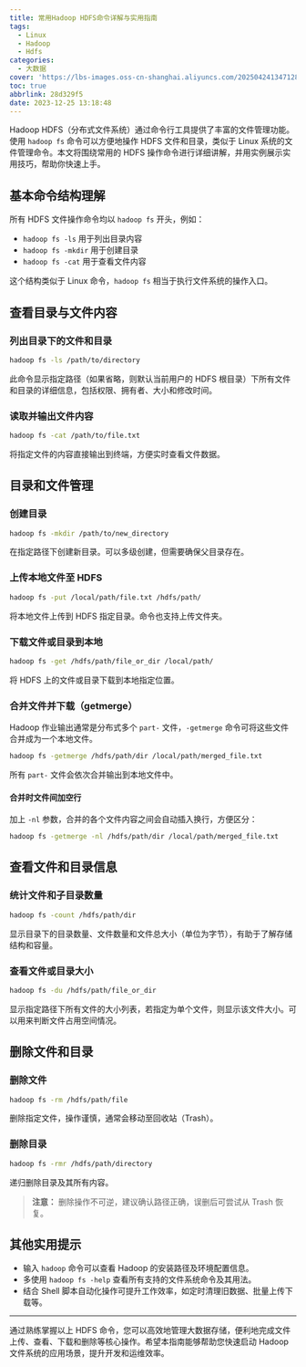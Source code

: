 ```yaml
---
title: 常用Hadoop HDFS命令详解与实用指南
tags:
  - Linux
  - Hadoop
  - Hdfs
categories:
  - 大数据
cover: 'https://lbs-images.oss-cn-shanghai.aliyuncs.com/20250424134712836.png'
toc: true
abbrlink: 28d329f5
date: 2023-12-25 13:18:48
---
```


Hadoop HDFS（分布式文件系统）通过命令行工具提供了丰富的文件管理功能。使用 `hadoop fs` 命令可以方便地操作 HDFS 文件和目录，类似于 Linux 系统的文件管理命令。本文将围绕常用的 HDFS 操作命令进行详细讲解，并用实例展示实用技巧，帮助你快速上手。

<!-- more -->

## 基本命令结构理解

所有 HDFS 文件操作命令均以 `hadoop fs` 开头，例如：
- `hadoop fs -ls`  用于列出目录内容
- `hadoop fs -mkdir` 用于创建目录
- `hadoop fs -cat` 用于查看文件内容

这个结构类似于 Linux 命令，`hadoop fs` 相当于执行文件系统的操作入口。

## 查看目录与文件内容

### 列出目录下的文件和目录

```bash
hadoop fs -ls /path/to/directory
```

此命令显示指定路径（如果省略，则默认当前用户的 HDFS 根目录）下所有文件和目录的详细信息，包括权限、拥有者、大小和修改时间。

### 读取并输出文件内容

```bash
hadoop fs -cat /path/to/file.txt
```

将指定文件的内容直接输出到终端，方便实时查看文件数据。

## 目录和文件管理

### 创建目录

```bash
hadoop fs -mkdir /path/to/new_directory
```

在指定路径下创建新目录。可以多级创建，但需要确保父目录存在。

### 上传本地文件至 HDFS

```bash
hadoop fs -put /local/path/file.txt /hdfs/path/
```

将本地文件上传到 HDFS 指定目录。命令也支持上传文件夹。

### 下载文件或目录到本地

```bash
hadoop fs -get /hdfs/path/file_or_dir /local/path/
```

将 HDFS 上的文件或目录下载到本地指定位置。

### 合并文件并下载（getmerge）

Hadoop 作业输出通常是分布式多个 `part-` 文件，`-getmerge` 命令可将这些文件合并成为一个本地文件。

```bash
hadoop fs -getmerge /hdfs/path/dir /local/path/merged_file.txt
```

所有 `part-` 文件会依次合并输出到本地文件中。

#### 合并时文件间加空行

加上 `-nl` 参数，合并的各个文件内容之间会自动插入换行，方便区分：

```bash
hadoop fs -getmerge -nl /hdfs/path/dir /local/path/merged_file.txt
```

## 查看文件和目录信息

### 统计文件和子目录数量

```bash
hadoop fs -count /hdfs/path/dir
```

显示目录下的目录数量、文件数量和文件总大小（单位为字节），有助于了解存储结构和容量。

### 查看文件或目录大小

```bash
hadoop fs -du /hdfs/path/file_or_dir
```

显示指定路径下所有文件的大小列表，若指定为单个文件，则显示该文件大小。可以用来判断文件占用空间情况。

## 删除文件和目录

### 删除文件

```bash
hadoop fs -rm /hdfs/path/file
```

删除指定文件，操作谨慎，通常会移动至回收站（Trash）。

### 删除目录

```bash
hadoop fs -rmr /hdfs/path/directory
```

递归删除目录及其所有内容。

> **注意：** 删除操作不可逆，建议确认路径正确，误删后可尝试从 Trash 恢复。

## 其他实用提示

- 输入 `hadoop` 命令可以查看 Hadoop 的安装路径及环境配置信息。
- 多使用 `hadoop fs -help` 查看所有支持的文件系统命令及其用法。
- 结合 Shell 脚本自动化操作可提升工作效率，如定时清理旧数据、批量上传下载等。

---

通过熟练掌握以上 HDFS 命令，您可以高效地管理大数据存储，便利地完成文件上传、查看、下载和删除等核心操作。希望本指南能够帮助您快速启动 Hadoop 文件系统的应用场景，提升开发和运维效率。